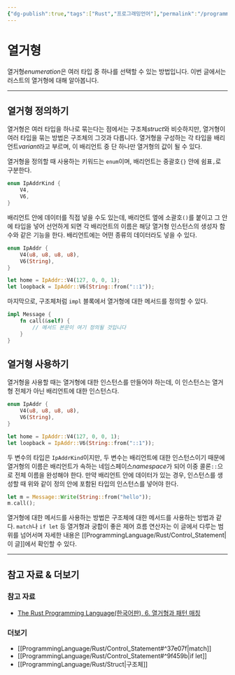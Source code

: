 ```yaml
---
{"dg-publish":true,"tags":["Rust","프로그래밍언어"],"permalink":"/programming-language/rust/enumerations/","dgPassFrontmatter":true,"created":"2024-07-16T15:53:50.423+09:00","updated":"2024-07-22T23:27:43.839+09:00"}
---
```



# 열거형

열거형*enumeration*은 여러 타입 중 하나를 선택할 수 있는 방법입니다. 이번 글에서는 러스트의 열거형에 대해 알아봅니다.

---

## 열거형 정의하기

열거형은 여러 타입을 하나로 묶는다는 점에서는 구조체*struct*와 비슷하지만, 열거형이 여러 타입을 묶는 방법은 구조체의 그것과 다릅니다. 열거형을 구성하는 각 타입을 배리언트*variant*라고 부르며, 이 배리언트 중 단 하나만 열거형의 값이 될 수 있다.

열거형을 정의할 때 사용하는 키워드는 `enum`이며, 배리언트는 중괄호`{}` 안에 쉼표`,`로 구분한다.

```rust
enum IpAddrKind {
    V4,
    V6,
}
```

배리언트 안에 데이터를 직접 넣을 수도 있는데, 배리언트 옆에 소괄호`()`를 붙이고 그 안에 타입을 넣어 선언하게 되면 각 배리언트의 이름은 해당 열거형 인스턴스의 생성자 함수와 같은 기능을 한다. 배리언트에는 어떤 종류의 데이터라도 넣을 수 있다.

```rust
enum IpAddr {
    V4(u8, u8, u8, u8),
    V6(String),
}

let home = IpAddr::V4(127, 0, 0, 1);
let loopback = IpAddr::V6(String::from("::1"));
```

마지막으로, 구조체처럼 `impl` 블록에서 열거형에 대한 메서드를 정의할 수 있다.

```rust
impl Message {
    fn call(&self) {
        // 메서드 본문이 여기 정의될 것입니다
    }
}
```

## 열거형 사용하기

열거형을 사용할 때는 열거형에 대한 인스턴스를 만들어야 하는데, 이 인스턴스는 열거형 전체가 아닌 배리언트에 대한 인스턴스다. 

```rust
enum IpAddr {
    V4(u8, u8, u8, u8),
    V6(String),
}

let home = IpAddr::V4(127, 0, 0, 1);
let loopback = IpAddr::V6(String::from("::1"));
```

두 변수의 타입은 `IpAddrKind`이지만, 두 변수는 배리언트에 대한 인스턴스이기 때문에 열거형의 이름은 배리언트가 속하는 네임스페이스*namespace*가 되어 이중 콜론`::`으로 전체 이름을 완성해야 한다. 만약 배리언트 안에 데이터가 있는 경우, 인스턴스를 생성할 때 위와 같이 정의 안에 포함된 타입의 인스턴스를 넣어야 한다.

```rust
let m = Message::Write(String::from("hello"));
m.call();
```

열거형에 대한 메서드를 사용하는 방법은 구조체에 대한 메서드를 사용하는 방법과 같다. `match`나 `if let` 등 열거형과 궁합이 좋은 제어 흐름 연산자는 이 글에서 다루는 범위를 넘어서며 자세한 내용은 [[ProgrammingLanguage/Rust/Control_Statement\|이 글]]에서 확인할 수 있다.

---

## 참고 자료 & 더보기

### 참고 자료
+ [The Rust Programming Language(한국어판), 6. 열거형과 패턴 매칭](https://doc.rust-kr.org/ch06-00-enums.html)

### 더보기
+ [[ProgrammingLanguage/Rust/Control_Statement#^37e07f\|match]]
+ [[ProgrammingLanguage/Rust/Control_Statement#^9f459b\|if let]]
+ [[ProgrammingLanguage/Rust/Struct\|구조체]]